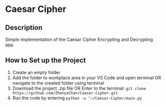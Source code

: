 # Caesar Cipher

## Description

Simple implementation of the Caesar Cipher Encrypting and Decrypting app.

## How to Set up the Project

1. Create an empty folder
2. Add the folder to workplace area in your VS Code and open terminal OR navigate to the created folder using terminal
3. Download the project .zip file OR Enter to the terminal:
   `git clone https://github.com/ZhenyaChan/Caesar-Cipher.git`
4. Run the code by entering `python -u "~/Caesar-Cipher/main.py`
